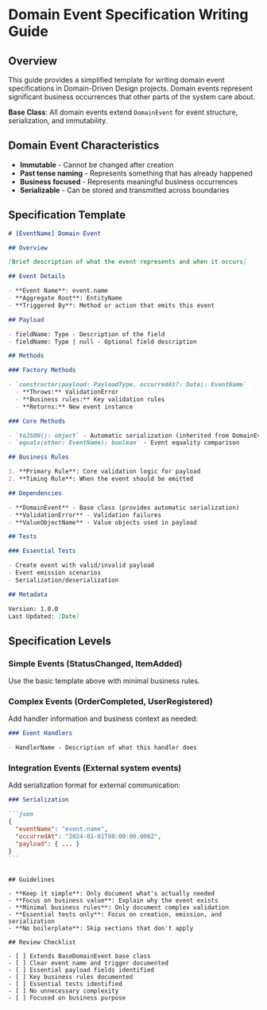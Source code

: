 # Domain Event Specification Writing Guide

## Overview

This guide provides a simplified template for writing domain event specifications in Domain-Driven Design projects. Domain events represent significant business occurrences that other parts of the system care about.

**Base Class**: All domain events extend `DomainEvent` for event structure, serialization, and immutability.

## Domain Event Characteristics

- **Immutable** - Cannot be changed after creation
- **Past tense naming** - Represents something that has already happened
- **Business focused** - Represents meaningful business occurrences
- **Serializable** - Can be stored and transmitted across boundaries

## Specification Template

```markdown
# [EventName] Domain Event

## Overview

[Brief description of what the event represents and when it occurs]

## Event Details

- **Event Name**: event.name
- **Aggregate Root**: EntityName
- **Triggered By**: Method or action that emits this event

## Payload

- fieldName: Type - Description of the field
- fieldName: Type | null - Optional field description

## Methods

### Factory Methods

- `constructor(payload: PayloadType, occurredAt?: Date): EventName`
  - **Throws:** ValidationError
  - **Business rules:** Key validation rules
  - **Returns:** New event instance

### Core Methods

- `toJSON(): object` - Automatic serialization (inherited from DomainEvent)
- `equals(other: EventName): boolean` - Event equality comparison

## Business Rules

1. **Primary Rule**: Core validation logic for payload
2. **Timing Rule**: When the event should be emitted

## Dependencies

- **DomainEvent** - Base class (provides automatic serialization)
- **ValidationError** - Validation failures
- **ValueObjectName** - Value objects used in payload

## Tests

### Essential Tests

- Create event with valid/invalid payload
- Event emission scenarios
- Serialization/deserialization

## Metadata

Version: 1.0.0
Last Updated: [Date]
```

## Specification Levels

### Simple Events (StatusChanged, ItemAdded)

Use the basic template above with minimal business rules.

### Complex Events (OrderCompleted, UserRegistered)

Add handler information and business context as needed:

```markdown
### Event Handlers

- HandlerName - Description of what this handler does
```

### Integration Events (External system events)

Add serialization format for external communication:

````markdown
### Serialization

```json
{
  "eventName": "event.name",
  "occurredAt": "2024-01-01T00:00:00.000Z",
  "payload": { ... }
}
```
````

```

## Guidelines

- **Keep it simple**: Only document what's actually needed
- **Focus on business value**: Explain why the event exists
- **Minimal business rules**: Only document complex validation
- **Essential tests only**: Focus on creation, emission, and serialization
- **No boilerplate**: Skip sections that don't apply

## Review Checklist

- [ ] Extends BaseDomainEvent base class
- [ ] Clear event name and trigger documented
- [ ] Essential payload fields identified
- [ ] Key business rules documented
- [ ] Essential tests identified
- [ ] No unnecessary complexity
- [ ] Focused on business purpose
```
